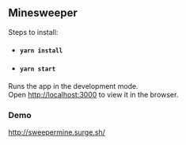 ## Minesweeper

Steps to install:

- #### `yarn install`
- #### `yarn start`

Runs the app in the development mode.<br />
Open [http://localhost:3000](http://localhost:3000) to view it in the browser.

### Demo

http://sweepermine.surge.sh/